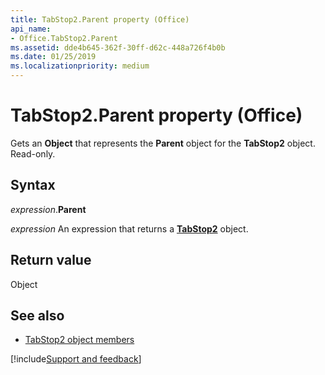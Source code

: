 ```yaml
---
title: TabStop2.Parent property (Office)
api_name:
- Office.TabStop2.Parent
ms.assetid: dde4b645-362f-30ff-d62c-448a726f4b0b
ms.date: 01/25/2019
ms.localizationpriority: medium
---
```



# TabStop2.Parent property (Office)

Gets an **Object** that represents the **Parent** object for the **TabStop2** object. Read-only.


## Syntax

_expression_.**Parent**

_expression_ An expression that returns a **[TabStop2](Office.TabStop2.md)** object.


## Return value

Object


## See also

- [TabStop2 object members](overview/Library-Reference/tabstop2-members-office.md)



[!include[Support and feedback](~/includes/feedback-boilerplate.md)]